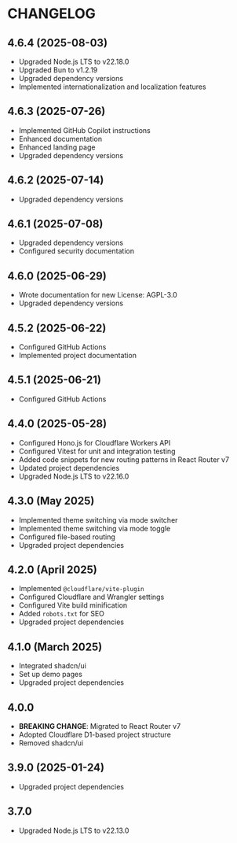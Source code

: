 # CHANGELOG

## 4.6.4 (2025-08-03)

- Upgraded Node.js LTS to v22.18.0
- Upgraded Bun to v1.2.19
- Upgraded dependency versions
- Implemented internationalization and localization features

## 4.6.3 (2025-07-26)

- Implemented GitHub Copilot instructions
- Enhanced documentation
- Enhanced landing page
- Upgraded dependency versions

## 4.6.2 (2025-07-14)

- Upgraded dependency versions

## 4.6.1 (2025-07-08)

- Upgraded dependency versions
- Configured security documentation

## 4.6.0 (2025-06-29)

- Wrote documentation for new License: AGPL-3.0
- Upgraded dependency versions

## 4.5.2 (2025-06-22)

- Configured GitHub Actions
- Implemented project documentation

## 4.5.1 (2025-06-21)

- Configured GitHub Actions

## 4.4.0 (2025-05-28)

- Configured Hono.js for Cloudflare Workers API
- Configured Vitest for unit and integration testing
- Added code snippets for new routing patterns in React Router v7
- Updated project dependencies
- Upgraded Node.js LTS to v22.16.0

## 4.3.0 (May 2025)

- Implemented theme switching via mode switcher
- Implemented theme switching via mode toggle
- Configured file-based routing
- Upgraded project dependencies

## 4.2.0 (April 2025)

- Implemented `@cloudflare/vite-plugin`
- Configured Cloudflare and Wrangler settings
- Configured Vite build minification
- Added `robots.txt` for SEO
- Upgraded project dependencies

## 4.1.0 (March 2025)

- Integrated shadcn/ui
- Set up demo pages
- Upgraded project dependencies

## 4.0.0

- **BREAKING CHANGE**: Migrated to React Router v7
- Adopted Cloudflare D1-based project structure
- Removed shadcn/ui

## 3.9.0 (2025-01-24)

- Upgraded project dependencies

## 3.7.0

- Upgraded Node.js LTS to v22.13.0

